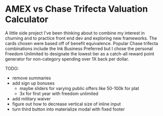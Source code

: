 # AMEX vs Chase Trifecta Valuation Calculator
A little side project I've been thinking about to combine my interest in churning and to practice front end dev and exploring new frameworks. The cards chosen were based off of benefit equivalence. Popular Chase trifecta combinations include the Ink Business Preferred but I chose the personal Freedom Unlimited to designate the lowest tier as a catch-all reward point generator for non-category spending over 1X back per dollar.


TODO:
* remove summaries
* add sign up bonuses
  * maybe sliders for varying public offers like 50-100k for plat
  * 3x for first year with freedom unlimited
* add military waiver
* figure out how to decrease vertical size of inline input 
* turn third button into materialize modal with fixed footer